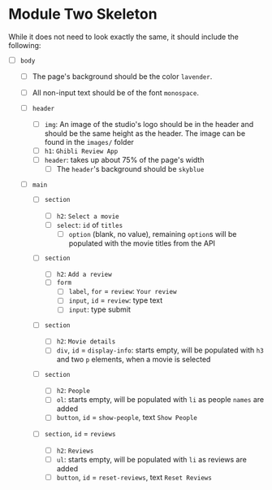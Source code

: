 # Module Two Skeleton

While it does not need to look exactly the same, it should include the following:

- [ ] `body`

  - [ ] The page's background should be the color `lavender`.
  - [ ] All non-input text should be of the font `monospace`.

  - [ ] `header`

    - [ ] `img`: An image of the studio's logo should be in the header and should be the same height as the header. The image can be found in the `images/` folder
    - [ ] `h1`: `Ghibli Review App`
    - [ ] `header`: takes up about 75% of the page's width
      - [ ] The `header`'s background should be `skyblue`

  - [ ] `main`

    - [ ] `section`

      - [ ] `h2`: `Select a movie`
      - [ ] `select`: `id` of `titles`
        - [ ] `option` (blank, no value), remaining `option`s will be populated with the movie titles from the API

    - [ ] `section`
      - [ ] `h2`: `Add a review`
      - [ ] `form`
        - [ ] `label`, `for` = `review`: `Your review`
        - [ ] `input`, `id` = `review`: type text
        - [ ] `input`: type submit
    - [ ] `section`
      - [ ] `h2`: `Movie details`
      - [ ] `div`, `id` = `display-info`: starts empty, will be populated with `h3` and two `p` elements, when a movie is selected
    - [ ] `section`
      - [ ] `h2`: `People`
      - [ ] `ol`: starts empty, will be populated with `li` as people `names` are added
      - [ ] `button`, `id` = `show-people`, text `Show People`
    - [ ] `section`, `id` = `reviews`
      - [ ] `h2`: `Reviews`
      - [ ] `ul`: starts empty, will be populated with `li` as reviews are added
      - [ ] `button`, `id` = `reset-reviews`, text `Reset Reviews`
